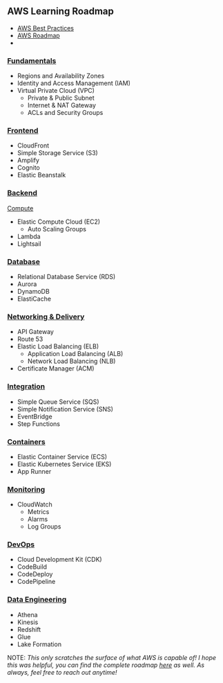 ## AWS Learning Roadmap 

- [AWS Best Practices](https://roadmap.sh/best-practices/aws)
- [AWS Roadmap](https://dev.to/karanpratapsingh/aws-roadmap-2493)
- 

### [Fundamentals]()

- Regions and Availability Zones
- Identity and Access Management (IAM)
- Virtual Private Cloud (VPC)
  - Private & Public Subnet
  - Internet & NAT Gateway
  - ACLs and Security Groups

### [Frontend]()
- CloudFront
- Simple Storage Service (S3)
- Amplify
- Cognito
- Elastic Beanstalk

### [Backend]()

[Compute]()

- Elastic Compute Cloud (EC2)
  - Auto Scaling Groups
- Lambda
- Lightsail

### [Database]()

- Relational Database Service (RDS)
- Aurora
- DynamoDB
- ElastiCache

### [Networking & Delivery]()

- API Gateway
- Route 53
- Elastic Load Balancing (ELB)
  - Application Load Balancing (ALB)
  - Network Load Balancing (NLB)
- Certificate Manager (ACM)

### [Integration]()

- Simple Queue Service (SQS)
- Simple Notification Service (SNS)
- EventBridge
- Step Functions

### [Containers]()

- Elastic Container Service (ECS)
- Elastic Kubernetes Service (EKS)
- App Runner

### [Monitoring]()

- CloudWatch
  - Metrics
  - Alarms
  - Log Groups

### [DevOps]()

- Cloud Development Kit (CDK)
- CodeBuild
- CodeDeploy
- CodePipeline

### [Data Engineering]()

- Athena
- Kinesis
- Redshift
- Glue
- Lake Formation

NOTE: *This only scratches the surface of what AWS is capable of! I hope this was helpful, you can find the complete roadmap [here](https://github.com/karanpratapsingh/roadmaps) as well. As always, feel free to reach out anytime!*
